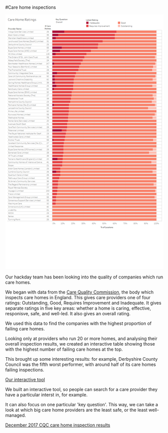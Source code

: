 #Care home inspections

![Large care home providers, by proportion of failing homes](https://github.com/ClaireWilde/hackday-2017/blob/master/socialcare/Care%20Homes.png)

Our hackday team has been looking into the quality of companies which run care homes.

We began with data from the <a href="http://www.cqc.org.uk/">Care Quality Commission</a>, the body which inspects care homes in England. This gives care providers one of four ratings: Outstanding, Good, Requires Improvement and Inadequate. It gives separate ratings in five key areas: whether a home is caring, effective, responisve, safe, and well-led. It also gives an overall rating.

We used this data to find the companies with the highest proportion of failing care homes.

Looking only at providers who run 20 or more homes, and analysing their overall inspection results, we created an interactive table showing those with the highest number of failing care homes at the top.

This brought up some interesting results: for example, Derbyshire County Council was the fifth worst performer, with around half of its care homes failing inspections.

<a href="https://public.tableau.com/views/CCQCareHomeRatings/CCQData?:embed=y&:display_count=yes&publish=yes">Our interactive tool</a>

We built an interactive tool, so people can search for a care provider they have a particular interst in, for example.

It can also focus on one particular 'key question'. This way, we can take a look at which big care home providers are the least safe, or the least well-managed.

<a href="https://github.com/ClaireWilde/hackday-2017/blob/master/socialcare/CCQ%20Providers.xlsx">December 2017 CQC care home inspection results</a>



